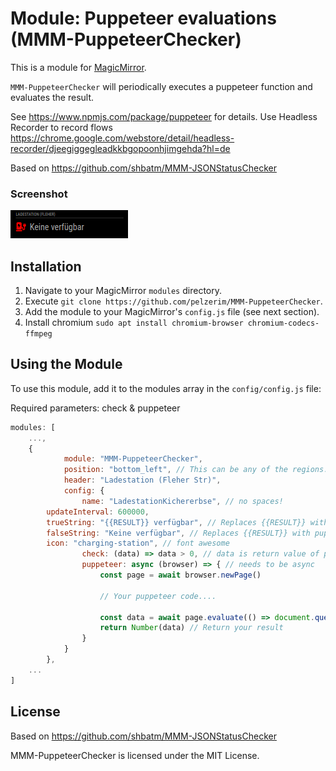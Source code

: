 # Module: Puppeteer evaluations (MMM-PuppeteerChecker)

This is a module for <a href="https://github.com/MichMich/MagicMirror">MagicMirror</a>.

`MMM-PuppeteerChecker` will periodically executes a puppeteer function and evaluates the result.

See https://www.npmjs.com/package/puppeteer for details. Use Headless Recorder to record flows https://chrome.google.com/webstore/detail/headless-recorder/djeegiggegleadkkbgopoonhjimgehda?hl=de

Based on https://github.com/shbatm/MMM-JSONStatusChecker

### Screenshot

![](screenshot.png)

## Installation

1. Navigate to your MagicMirror `modules` directory.
2. Execute `git clone https://github.com/pelzerim/MMM-PuppeteerChecker`.
3. Add the module to your MagicMirror's `config.js` file (see next section).
4. Install chromium `sudo apt install chromium-browser chromium-codecs-ffmpeg`

## Using the Module

To use this module, add it to the modules array in the `config/config.js` file:

Required parameters: check & puppeteer

```javascript
modules: [
    ...,
    {
			module: "MMM-PuppeteerChecker",
			position: "bottom_left", // This can be any of the regions.
			header: "Ladestation (Fleher Str)",
			config: {
				name: "LadestationKichererbse", // no spaces!
        updateInterval: 600000,
        trueString: "{{RESULT}} verfügbar", // Replaces {{RESULT}} with puppeteer return value
        falseString: "Keine verfügbar", // Replaces {{RESULT}} with puppeteer return value
        icon: "charging-station", // font awesome
				check: (data) => data > 0, // data is return value of puppeteer() function
				puppeteer: async (browser) => { // needs to be async
					const page = await browser.newPage()

					// Your puppeteer code....

					const data = await page.evaluate(() => document.querySelectorAll('#data')[0].textContent);
					return Number(data) // Return your result
				}
			}
		},
    ...
]
```

## License

Based on https://github.com/shbatm/MMM-JSONStatusChecker

MMM-PuppeteerChecker is licensed under the MIT License.
